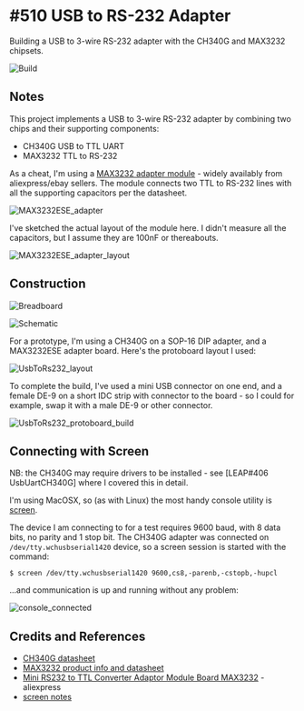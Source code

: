 # #510 USB to RS-232 Adapter

Building a USB to 3-wire RS-232 adapter with the CH340G and MAX3232 chipsets.

![Build](./assets/UsbToRs232_build.jpg?raw=true)

## Notes

This project implements a USB to 3-wire RS-232 adapter by combining two chips and their supporting components:

* CH340G USB to TTL UART
* MAX3232 TTL to RS-232


As a cheat, I'm using a [MAX3232 adapter module](https://www.aliexpress.com/item/32649292208.html) - widely availably from aliexpress/ebay sellers.
The module connects two TTL to RS-232 lines with all the supporting capacitors per the datasheet.

![MAX3232ESE_adapter](./assets/MAX3232ESE_adapter.jpg?raw=true)

I've sketched the actual layout of the module here. I didn't measure all the capacitors, but I assume they are 100nF or thereabouts.

![MAX3232ESE_adapter_layout](./assets/MAX3232ESE_adapter_layout.jpg?raw=true)

## Construction

![Breadboard](./assets/UsbToRs232_bb.jpg?raw=true)

![Schematic](./assets/UsbToRs232_schematic.jpg?raw=true)

For a prototype, I'm using a CH340G on a SOP-16 DIP adapter, and a MAX3232ESE adapter board.
Here's the protoboard layout I used:

![UsbToRs232_layout](./assets/UsbToRs232_layout.jpg?raw=true)

To complete the build, I've used a mini USB connector on one end, and a female DE-9 on a short IDC strip with connector to the board -
so I could for example, swap it with a male DE-9 or other connector.

![UsbToRs232_protoboard_build](./assets/UsbToRs232_protoboard_build.jpg?raw=true)

## Connecting with Screen

NB: the CH340G may require drivers to be installed - see [LEAP#406 UsbUartCH340G] where I covered this in detail.

I'm using MacOSX, so (as with Linux) the most handy console utility is
[screen](http://www.noah.org/wiki/Screen_notes#using_screen_as_an_RS-232_.2F_general_serial_terminal).

The device I am connecting to for a test requires 9600 baud, with 8 data bits, no parity and 1 stop bit.
The CH340G adapter was connected on `/dev/tty.wchusbserial1420` device, so a screen session
is started with the command:

    $ screen /dev/tty.wchusbserial1420 9600,cs8,-parenb,-cstopb,-hupcl

...and communication is up and running without any problem:

![console_connected](./assets/console_connected.png?raw=true)

## Credits and References

* [CH340G datasheet](http://androegg.de/wp-content/uploads/2016/07/CH340G_USB_TTL_Converter.pdf)
* [MAX3232 product info and datasheet](https://www.ti.com/product/MAX3232)
* [Mini RS232 to TTL Converter Adaptor Module Board MAX3232](https://www.aliexpress.com/item/32649292208.html) - aliexpress
* [screen notes](http://www.noah.org/wiki/Screen_notes)

